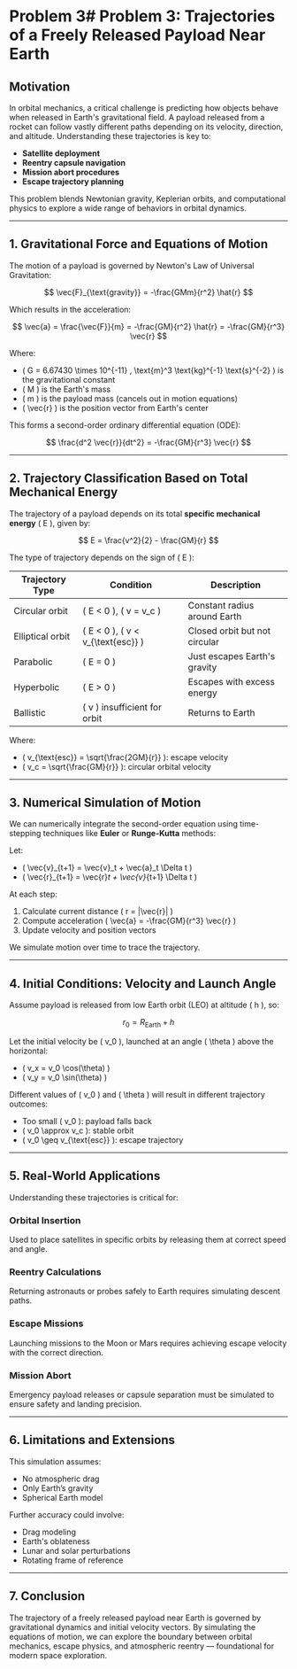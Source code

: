 # Problem 3# Problem 3: Trajectories of a Freely Released Payload Near Earth

## Motivation

In orbital mechanics, a critical challenge is predicting how objects behave when released in Earth's gravitational field. A payload released from a rocket can follow vastly different paths depending on its velocity, direction, and altitude. Understanding these trajectories is key to:

- **Satellite deployment**
- **Reentry capsule navigation**
- **Mission abort procedures**
- **Escape trajectory planning**

This problem blends Newtonian gravity, Keplerian orbits, and computational physics to explore a wide range of behaviors in orbital dynamics.

---

## 1. Gravitational Force and Equations of Motion

The motion of a payload is governed by Newton's Law of Universal Gravitation:

$$
\vec{F}_{\text{gravity}} = -\frac{GMm}{r^2} \hat{r}
$$

Which results in the acceleration:

$$
\vec{a} = \frac{\vec{F}}{m} = -\frac{GM}{r^2} \hat{r} = -\frac{GM}{r^3} \vec{r}
$$

Where:
- \( G = 6.67430 \times 10^{-11} \, \text{m}^3 \text{kg}^{-1} \text{s}^{-2} \) is the gravitational constant
- \( M \) is the Earth's mass
- \( m \) is the payload mass (cancels out in motion equations)
- \( \vec{r} \) is the position vector from Earth's center

This forms a second-order ordinary differential equation (ODE):

$$
\frac{d^2 \vec{r}}{dt^2} = -\frac{GM}{r^3} \vec{r}
$$

---

## 2. Trajectory Classification Based on Total Mechanical Energy

The trajectory of a payload depends on its total **specific mechanical energy** \( E \), given by:

$$
E = \frac{v^2}{2} - \frac{GM}{r}
$$

The type of trajectory depends on the sign of \( E \):

| Trajectory Type | Condition           | Description                           |
|------------------|---------------------|----------------------------------------|
| Circular orbit   | \( E < 0 \), \( v = v_c \) | Constant radius around Earth       |
| Elliptical orbit | \( E < 0 \), \( v < v_{\text{esc}} \) | Closed orbit but not circular     |
| Parabolic        | \( E = 0 \)         | Just escapes Earth's gravity         |
| Hyperbolic       | \( E > 0 \)         | Escapes with excess energy           |
| Ballistic        | \( v \) insufficient for orbit | Returns to Earth                  |

Where:
- \( v_{\text{esc}} = \sqrt{\frac{2GM}{r}} \): escape velocity
- \( v_c = \sqrt{\frac{GM}{r}} \): circular orbital velocity

---

## 3. Numerical Simulation of Motion

We can numerically integrate the second-order equation using time-stepping techniques like **Euler** or **Runge-Kutta** methods:

Let:
- \( \vec{v}_{t+1} = \vec{v}_t + \vec{a}_t \Delta t \)
- \( \vec{r}_{t+1} = \vec{r}_t + \vec{v}_{t+1} \Delta t \)

At each step:
1. Calculate current distance \( r = |\vec{r}| \)
2. Compute acceleration \( \vec{a} = -\frac{GM}{r^3} \vec{r} \)
3. Update velocity and position vectors

We simulate motion over time to trace the trajectory.

---

## 4. Initial Conditions: Velocity and Launch Angle

Assume payload is released from low Earth orbit (LEO) at altitude \( h \), so:

$$
r_0 = R_{\text{Earth}} + h
$$

Let the initial velocity be \( v_0 \), launched at an angle \( \theta \) above the horizontal:

- \( v_x = v_0 \cos(\theta) \)
- \( v_y = v_0 \sin(\theta) \)

Different values of \( v_0 \) and \( \theta \) will result in different trajectory outcomes:
- Too small \( v_0 \): payload falls back
- \( v_0 \approx v_c \): stable orbit
- \( v_0 \geq v_{\text{esc}} \): escape trajectory

---

## 5. Real-World Applications

Understanding these trajectories is critical for:

### Orbital Insertion
Used to place satellites in specific orbits by releasing them at correct speed and angle.

### Reentry Calculations
Returning astronauts or probes safely to Earth requires simulating descent paths.

###  Escape Missions
Launching missions to the Moon or Mars requires achieving escape velocity with the correct direction.

###  Mission Abort
Emergency payload releases or capsule separation must be simulated to ensure safety and landing precision.

---

## 6. Limitations and Extensions

This simulation assumes:
- No atmospheric drag
- Only Earth’s gravity
- Spherical Earth model

Further accuracy could involve:
- Drag modeling
- Earth's oblateness
- Lunar and solar perturbations
- Rotating frame of reference

---

## 7. Conclusion

The trajectory of a freely released payload near Earth is governed by gravitational dynamics and initial velocity vectors. By simulating the equations of motion, we can explore the boundary between orbital mechanics, escape physics, and atmospheric reentry — foundational for modern space exploration.
